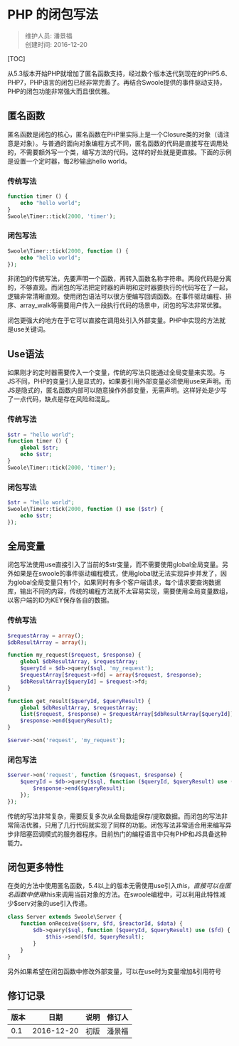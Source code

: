 # PHP 的闭包写法
> 维护人员: 潘景福    
> 创建时间: 2016-12-20  

[TOC]


从5.3版本开始PHP就增加了匿名函数支持，经过数个版本迭代到现在的PHP5.6、PHP7，PHP语言的闭包已经非常完善了。再结合Swoole提供的事件驱动支持，PHP的闭包功能非常强大而且很优雅。

## 匿名函数

匿名函数是闭包的核心，匿名函数在PHP里实际上是一个Closure类的对象（请注意是对象）。与普通的面向对象编程方式不同，匿名函数的代码是直接写在调用处的，不需要额外写一个类，编写方法的代码。这样的好处就是更直接。下面的示例是设置一个定时器，每2秒输出hello world。

### 传统写法

```PHP
function timer () {
    echo "hello world";
}
Swoole\Timer::tick(2000, 'timer');
```

### 闭包写法

```PHP
Swoole\Timer::tick(2000, function () {
    echo "hello world";
});
```


非闭包的传统写法，先要声明一个函数，再转入函数名称字符串。两段代码是分离的，不够直观。而闭包的写法把定时器的声明和定时器要执行的代码写在了一起，逻辑非常清晰直观。使用闭包语法可以很方便编写回调函数。在事件驱动编程、排序、array_walk等需要用户传入一段执行代码的场景中，闭包的写法非常优雅。

闭包更强大的地方在于它可以直接在调用处引入外部变量。PHP中实现的方法就是use关键词。

## Use语法

如果刚才的定时器需要传入一个变量，传统的写法只能通过全局变量来实现。与JS不同，PHP的变量引入是显式的，如果要引用外部变量必须使用use来声明。而JS是隐式的，匿名函数内部可以随意操作外部变量，无需声明。这样好处是少写了一点代码，缺点是存在风险和混乱。

### 传统写法
```PHP
$str = "hello world";
function timer () {
    global $str;
    echo $str;
}
Swoole\Timer::tick(2000, 'timer');
```

### 闭包写法
```PHP
$str = "hello world";
Swoole\Timer::tick(2000, function () use ($str) {
    echo $str;
});
```

## 全局变量

闭包写法使用use直接引入了当前的$str变量，而不需要使用global全局变量。另外如果是在swoole的事件驱动编程模式，使用global就无法实现异步并发了，因为global全局变量只有1个，如果同时有多个客户端请求，每个请求要查询数据库，输出不同的内容，传统的编程方法就不太容易实现，需要使用全局变量数组，以客户端的ID为KEY保存各自的数据。

### 传统写法
```PHP
$requestArray = array();
$dbResultArray = array();

function my_request($request, $response) {
    global $dbResultArray, $requestArray;
    $queryId = $db->query($sql, 'my_request');
    $requestArray[$request->fd] = array($request, $response);
    $dbResultArray[$queryId] = $request->fd;
}

function get_result($queryId, $queryResult) {
    global $dbResultArray, $requestArray;
    list($request, $response) = $requestArray[$dbResultArray[$queryId]];
    $response->end($queryResult);
}

$server->on('request', 'my_request');
```

### 闭包写法

```PHP
$server->on('request', function ($request, $response) {
    $queryId = $db->query($sql, function ($queryId, $queryResult) use ($request, $response) {
        $response->end($queryResult);
    });
});
```

传统的写法非常复杂，需要反复多次从全局数组保存/提取数据。而闭包的写法非常简洁优雅，只用了几行代码就实现了同样的功能。闭包写法非常适合用来编写异步非阻塞回调模式的服务器程序。目前热门的编程语言中只有PHP和JS具备这种能力。

## 闭包更多特性

在类的方法中使用匿名函数，5.4以上的版本无需使用use引入$this，直接可以在匿名函数中使用$this来调用当前对象的方法。在swoole编程中，可以利用此特性减少$serv对象的use引入传递。

```PHP
class Server extends Swoole\Server {
    function onReceive($serv, $fd, $reactorId, $data) {
        $db->query($sql, function ($queryId, $queryResult) use ($fd) {
            $this->send($fd, $queryResult);
        }
    }
}
```
另外如果希望在闭包函数中修改外部变量，可以在use时为变量增加&引用符号


## 修订记录

| 版本   | 日期         | 说明   | 修订人  |
| ---- | ---------- | ---- | ---- |
| 0.1  | 2016-12-20 | 初版   | 潘景福  |
